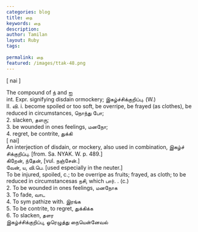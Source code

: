 ```yaml
---
categories: blog
title: நை
keywords: நை
description: 
author: Tamilan
layout: Ruby
tags: 
 
permalink: நை
featured: /images/ttak-48.png
---
```

  
[ nai ]  
  
The compound of ந் and ஐ  
int. Expr. signifying disdain ormockery; இகழ்ச்சிக்குறிப்பு. (W.)  
II. வி. i. become spoiled or too soft, be overripe, be frayed (as clothes), be reduced in circumstances, நொந்து போ;  
2. slacken, தளரு;  
3. be wounded in ones feelings, மனநோ;  
4. regret, be contrite, துக்கி  
[ nai]  
An interjection of disdain, or mockery, also used in combination, இகழ்ச் சிக்குறிப்பு. [from. Sa. NYAK. W. p. 489.]  
கிறேன், ந்தேன், [vul. நஞ்சேன்.]  
வேன், ய, வி.பெ. [used especially in the neuter.]  
To be injured, spoiled, c.; to be overripe as fruits; frayed, as cloth; to be reduced in circumstancesas நசி, which பார். . (c.)  
2. To be wounded in ones feelings, மனநோக  
3. To fade, வாட  
4. To sym pathize with. இரங்க  
5. To be contrite, to regret, துக்கிக்க  
6. To slacken, தளர  
இகழ்ச்சிக்குறிப்பு, ஓரெழுத்து நையென்னேவல்